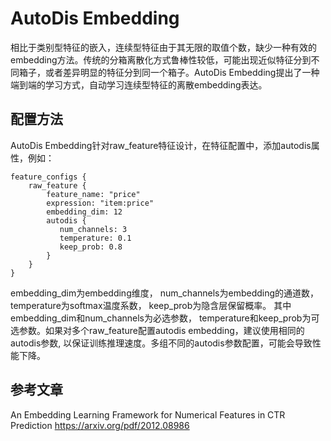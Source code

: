 # AutoDis Embedding

相比于类别型特征的嵌入，连续型特征由于其无限的取值个数，缺少一种有效的embedding方法。传统的分箱离散化方式鲁棒性较低，可能出现近似特征分到不同箱子，或者差异明显的特征分到同一个箱子。AutoDis Embedding提出了一种端到端的学习方式，自动学习连续型特征的离散embedding表达。

## 配置方法

AutoDis Embedding针对raw_feature特征设计，在特征配置中，添加autodis属性，例如：

```
feature_configs {
    raw_feature {
        feature_name: "price"
        expression: "item:price"
        embedding_dim: 12
        autodis {
           num_channels: 3
           temperature: 0.1
           keep_prob: 0.8
        }
    }
}
```

embedding_dim为embedding维度， num_channels为embedding的通道数， temperature为softmax温度系数， keep_prob为隐含层保留概率。
其中embedding_dim和num_channels为必选参数， temperature和keep_prob为可选参数。如果对多个raw_feature配置autodis embedding，建议使用相同的autodis参数, 以保证训练推理速度。多组不同的autodis参数配置，可能会导致性能下降。

## 参考文章

An Embedding Learning Framework for Numerical Features in CTR Prediction
https://arxiv.org/pdf/2012.08986
